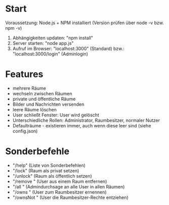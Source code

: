 # Start #

Voraussetzung: Node.js + NPM installiert (Version prüfen über node -v bzw. npm -v)

1. Abhängigkeiten updaten: "npm install"
2. Server starten: "node app.js"
3. Aufruf im Browser: "localhost:3000"        (Standard)
                bzw.: "localhost:3000/login"  (Adminlogin)

# Features #

* mehrere Räume
* wechseln zwischen Räumen
* private und öffentliche Räume
* Bilder und Nachrichten versenden
* leere Räume löschen
* User schließt Fenster: User wird gelöscht
* Unterschiedliche Rollen: Administrator, Raumbesitzer, normaler Nutzer
* Defaulträume - existieren immer, auch wenn diese leer sind (siehe config.json)


# Sonderbefehle #
* "/help" (Liste von Sonderbefehlen)
* "/lock" (Raum als privat setzen)
* "/unlock" (Raum als öffentlich setzen)
* "/remove <username>" (User aus einem Raum entfernen)
* "/all <nachricht>" (Admindurchsage an alle User in allen Räumen)
* "/owns <username>" (User zum Raumbesitzer ernennen)
* "/ownsNot <username>" (User die Raumbesitzer-Rechte entziehen)
